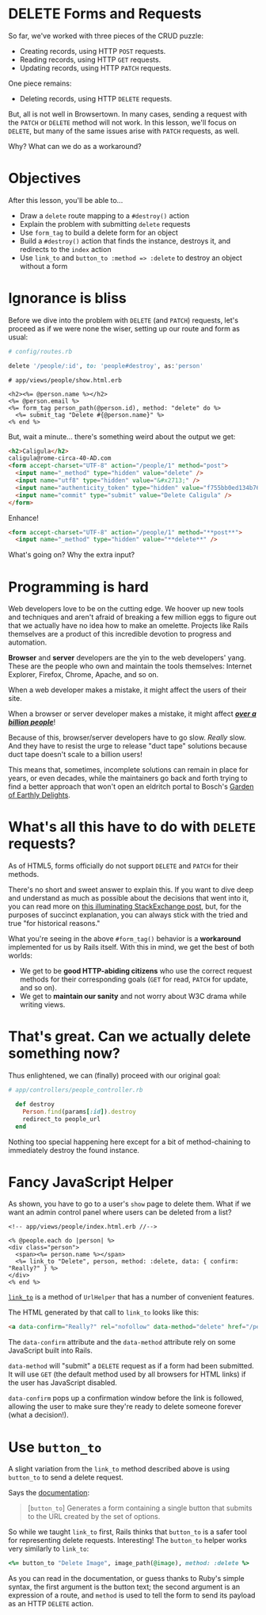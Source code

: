 # DELETE Forms and Requests

So far, we've worked with three pieces of the CRUD puzzle:

- Creating records, using HTTP `POST` requests.
- Reading records, using HTTP `GET` requests.
- Updating records, using HTTP `PATCH` requests.

One piece remains:

- Deleting records, using HTTP `DELETE` requests.

But, all is not well in Browsertown. In many cases, sending a request with the
`PATCH` or `DELETE` method will not work. In this lesson, we'll focus on
`DELETE`, but many of the same issues arise with `PATCH` requests, as well.

Why? What can we do as a workaround?

# Objectives

After this lesson, you'll be able to...

- Draw a `delete` route mapping to a `#destroy()` action
- Explain the problem with submitting `delete` requests
- Use `form_tag` to build a delete form for an object
- Build a `#destroy()` action that finds the instance, destroys it, and redirects
  to the `index` action
- Use `link_to` and `button_to :method => :delete` to destroy an object without a form

# Ignorance is bliss

Before we dive into the problem with `DELETE` (and `PATCH`) requests, let's
proceed as if we were none the wiser, setting up our route and form as usual:

```ruby
# config/routes.rb

delete '/people/:id', to: 'people#destroy', as:'person'
```

```erb
# app/views/people/show.html.erb

<h2><%= @person.name %></h2>
<%= @person.email %>
<%= form_tag person_path(@person.id), method: "delete" do %>
  <%= submit_tag "Delete #{@person.name}" %>
<% end %>
```

But, wait a minute... there's something weird about the output we get:

```html
<h2>Caligula</h2>
caligula@rome-circa-40-AD.com
<form accept-charset="UTF-8" action="/people/1" method="post">
  <input name="_method" type="hidden" value="delete" />
  <input name="utf8" type="hidden" value="&#x2713;" />
  <input name="authenticity_token" type="hidden" value="f755bb0ed134b76c432144748a6d4b7a7ddf2b71" />
  <input name="commit" type="submit" value="Delete Caligula" />
</form>
```

Enhance!

```html
<form accept-charset="UTF-8" action="/people/1" method="**post**">
  <input name="_method" type="hidden" value="**delete**" />
```

What's going on? Why the extra input?

# Programming is hard

Web developers love to be on the cutting edge. We hoover up new tools and
techniques and aren't afraid of breaking a few million eggs to figure out that
we actually have no idea how to make an omelette. Projects like Rails themselves
are a product of this incredible devotion to progress and automation.

**Browser** and **server** developers are the yin to the web developers' yang.
These are the people who own and maintain the tools themselves: Internet
Explorer, Firefox, Chrome, Apache, and so on.

When a web developer makes a mistake, it might affect the users of their site.

When a browser or server developer makes a mistake, it might affect
[**_over a billion people_**][abillion]!

Because of this, browser/server developers have to go slow. _Really_ slow. And
they have to resist the urge to release "duct tape" solutions because duct tape
doesn't scale to a billion users!

This means that, sometimes, incomplete solutions can remain in place for years,
or even decades, while the maintainers go back and forth trying to find a better
approach that won't open an eldritch portal to Bosch's [Garden of Earthly
Delights][ged].

# What's all this have to do with `DELETE` requests?

As of HTML5, forms officially do not support `DELETE` and `PATCH` for their methods.

There's no short and sweet answer to explain this. If you want to dive deep and
understand as much as possible about the decisions that went into it, you can
read more on [this illuminating StackExchange post][stack], but, for the
purposes of succinct explanation, you can always stick with the tried and true
"for historical reasons."

What you're seeing in the above `#form_tag()` behavior is a **workaround**
implemented for us by Rails itself. With this in mind, we get the best of both
worlds:

- We get to be **good HTTP-abiding citizens** who use the correct request methods
  for their corresponding goals (`GET` for read, `PATCH` for update, and so on).
- We get to **maintain our sanity** and not worry about W3C drama while writing
  views.

# That's great. Can we actually delete something now?

Thus enlightened, we can (finally) proceed with our original goal:

```ruby
# app/controllers/people_controller.rb

  def destroy
    Person.find(params[:id]).destroy
    redirect_to people_url
  end
```

Nothing too special happening here except for a bit of method-chaining to
immediately destroy the found instance.

# Fancy JavaScript Helper

As shown, you have to go to a user's `show` page to delete them. What if we want
an admin control panel where users can be deleted from a list?

```erb
<!-- app/views/people/index.html.erb //-->

<% @people.each do |person| %>
<div class="person">
  <span><%= person.name %></span>
  <%= link_to "Delete", person, method: :delete, data: { confirm: "Really?" } %>
</div>
<% end %>
```

[`link_to`][link_to] is a method of `UrlHelper` that has a number of convenient features.

The HTML generated by that call to `link_to` looks like this:

```html
<a data-confirm="Really?" rel="nofollow" data-method="delete" href="/people/1">Delete</a>
```

The `data-confirm` attribute and the `data-method` attribute rely on some
JavaScript built into Rails.

`data-method` will "submit" a `DELETE` request as if a form had been submitted.
It will use `GET` (the default method used by all browsers for HTML links) if
the user has JavaScript disabled.

`data-confirm` pops up a confirmation window before the link is followed,
allowing the user to make sure they're ready to delete someone forever (what a
decision!).

# Use `button_to`

A slight variation from the `link_to` method described above is using `button_to` to send a delete request.

Says the [documentation][btdoc]:

> \[`button_to`\] Generates a form containing a single button that submits to the URL created by the set of options.

So while we taught `link_to` first, Rails thinks that `button_to` is a safer tool for representing delete requests. Interesting! The `button_to` helper works very similarly to `link_to`:

```ruby
<%= button_to "Delete Image", image_path(@image), method: :delete %>
```

As you can read in the documentation, or guess thanks to Ruby's simple syntax, the first argument is the button text; the second argument is an expression of a route, and `method` is used to tell the form to send its payload as an HTTP `DELETE` action.

[btdoc]: https://api.rubyonrails.org/v5.1.7/classes/ActionView/Helpers/UrlHelper.html#method-i-button_to
[ged]: https://www.khanacademy.org/humanities/renaissance-reformation/northern/hieronymus-bosch/a/bosch-the-garden-of-earthly-delights
[abillion]: http://venturebeat.com/2015/05/28/google-chrome-now-has-over-1-billion-users/
[stack]: http://programmers.stackexchange.com/questions/114156/why-are-there-are-no-put-and-delete-methods-on-html-forms
[link_to]: http://api.rubyonrails.org/classes/ActionView/Helpers/UrlHelper.html#method-i-link_to
